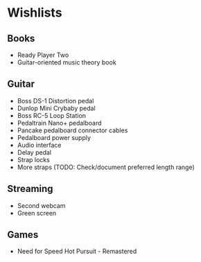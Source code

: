 # Wishlists

## Books

- Ready Player Two
- Guitar-oriented music theory book

## Guitar

- Boss DS-1 Distortion pedal
- Dunlop Mini Crybaby pedal
- Boss RC-5 Loop Station
- Pedaltrain Nano+ pedalboard
- Pancake pedalboard connector cables
- Pedalboard power supply
- Audio interface
- Delay pedal
- Strap locks
- More straps (TODO: Check/document preferred length range)

## Streaming

- Second webcam
- Green screen

## Games

- Need for Speed Hot Pursuit - Remastered
